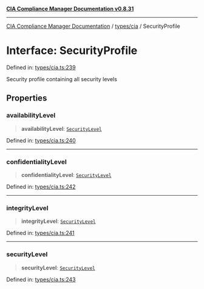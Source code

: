 [**CIA Compliance Manager Documentation v0.8.31**](../../../README.md)

***

[CIA Compliance Manager Documentation](../../../modules.md) / [types/cia](../README.md) / SecurityProfile

# Interface: SecurityProfile

Defined in: [types/cia.ts:239](https://github.com/Hack23/cia-compliance-manager/blob/85c025371255f412469ec0119911b7cb143a6212/src/types/cia.ts#L239)

Security profile containing all security levels

## Properties

### availabilityLevel

> **availabilityLevel**: [`SecurityLevel`](../type-aliases/SecurityLevel.md)

Defined in: [types/cia.ts:240](https://github.com/Hack23/cia-compliance-manager/blob/85c025371255f412469ec0119911b7cb143a6212/src/types/cia.ts#L240)

***

### confidentialityLevel

> **confidentialityLevel**: [`SecurityLevel`](../type-aliases/SecurityLevel.md)

Defined in: [types/cia.ts:242](https://github.com/Hack23/cia-compliance-manager/blob/85c025371255f412469ec0119911b7cb143a6212/src/types/cia.ts#L242)

***

### integrityLevel

> **integrityLevel**: [`SecurityLevel`](../type-aliases/SecurityLevel.md)

Defined in: [types/cia.ts:241](https://github.com/Hack23/cia-compliance-manager/blob/85c025371255f412469ec0119911b7cb143a6212/src/types/cia.ts#L241)

***

### securityLevel

> **securityLevel**: [`SecurityLevel`](../type-aliases/SecurityLevel.md)

Defined in: [types/cia.ts:243](https://github.com/Hack23/cia-compliance-manager/blob/85c025371255f412469ec0119911b7cb143a6212/src/types/cia.ts#L243)
